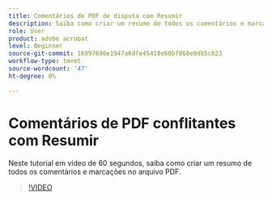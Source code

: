 ```yaml
---
title: Comentários de PDF de disputa com Resumir
description: Saiba como criar um resumo de todos os comentários e marcações no arquivo PDF
role: User
product: adobe acrobat
level: Beginner
source-git-commit: 16997696e1947a6dfe45418e60bf868e9db5cb23
workflow-type: tm+mt
source-wordcount: '47'
ht-degree: 0%

---
```


# Comentários de PDF conflitantes com Resumir

Neste tutorial em vídeo de 60 segundos, saiba como criar um resumo de todos os comentários e marcações no arquivo PDF.

>[!VIDEO](https://video.tv.adobe.com/v/3409907?quality=12&learn=on&hidetitle=true)